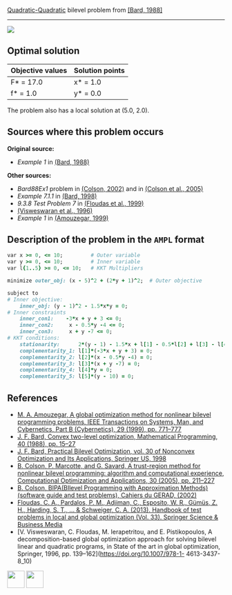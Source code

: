[Quadratic-Quadratic](/BASBLib/QP-QP-problems) bilevel problem from [\[Bard, 1988\]][Bard, 1988]

---

![](/BASBLib/images/b_1988_01_eq.jpg)

## Optimal solution

Objective values   | Solution points         |
------------------ | ----------------------- |
F* = 17.0          | x* = 1.0                |
f* = 1.0           | y* = 0.0                |

The problem also has a local solution at (5.0, 2.0).

## Sources where this problem occurs

__Original source:__

 - _Example 1_ in [(Bard, 1988)][Bard, 1988]

__Other sources:__

 - _Bard88Ex1_ problem in [(Colson, 2002)][Colson, 2002] and in [(Colson et al., 2005)][Colson et al., 2005]
 - _Example 7.1.1_ in [(Bard, 1998)][Bard, 1998]
 - _9.3.8 Test Problem 7_ in [(Floudas et al., 1999)][Floudas et al., 1999]
 -  [(Visweswaran et al., 1996)][Visweswaran et al., 1996]
 - _Example 1_ in [(Amouzegar, 1999)][Amouzegar, 1999]

## Description of the problem in the `AMPL` format

```ruby
var x >= 0, <= 10;         # Outer variable
var y >= 0, <= 10;         # Inner variable
var l{1..5} >= 0, <= 10;   # KKT Multipliers

minimize outer_obj: (x - 5)^2 + (2*y + 1)^2;  # Outer objective

subject to
# Inner objective:
    inner_obj: (y - 1)^2 - 1.5*x*y = 0;
# Inner constraints
    inner_con1:    -3*x + y + 3 <= 0;
    inner_con2:     x - 0.5*y -4 <= 0;
    inner_con3:     x + y -7 <= 0;
# KKT conditions:
    stationarity:      2*(y - 1) - 1.5*x + l[1] - 0.5*l[2] + l[3] - l[4] + l[5] = 0;
    complementarity_1: l[1]*(-3*x + y + 3) = 0;
    complementarity_2: l[2]*(x - 0.5*y -4) = 0;
    complementarity_3: l[3]*(x + y -7) = 0;
    complementarity_4: l[4]*y = 0;
    complementarity_5: l[5]*(y - 10) = 0;
```

##  References

 - [M. A. Amouzegar, A global optimization method for nonlinear bilevel programming problems, IEEE Transactions on Systems, Man, and Cybernetics, Part B (Cybernetics), 29 (1999), pp. 771–777](https://doi.org/10.1109/3477.809031)
 - [J. F. Bard, Convex two-level optimization, Mathematical Programming, 40 (1988), pp. 15–27](https://doi.org/10.1007/BF01580720)
 - [J. F. Bard, Practical Bilevel Optimization, vol. 30 of Nonconvex Optimization and Its Applications, Springer US, 1998](https://doi.org/10.1007/978-1-4757-2836-1)
 - [B. Colson, P. Marcotte, and G. Savard, A trust-region method for nonlinear bilevel programming: algorithm and computational experience, Computational Optimization and Applications, 30 (2005), pp. 211–227](https://doi.org/10.1007/s10589-005-4612-4)
 - [B. Colson, BIPA(BIlevel Programming with Approximation Methods)(software guide and test problems), Cahiers du GERAD, (2002)](https://www.gerad.ca/en/papers/G-2002-37/view)
 - [Floudas, C. A., Pardalos, P. M., Adjiman, C., Esposito, W. R., Gümüs, Z. H., Harding, S. T., ... & Schweiger, C. A. (2013). Handbook of test problems in local and global optimization (Vol. 33). Springer Science & Business Media](https://doi.org/10.1007/978-1-4757-3040-1)
 - [V. Visweswaran, C. Floudas, M. Ierapetritou, and E. Pistikopoulos, A decomposition-based global optimization approach for solving bilevel linear and quadratic programs, in State of the art in global optimization, Springer, 1996, pp. 139–162](https://doi.org/10.1007/978-1- 4613-3437-8_10)

[<img src="http://www.interupgrade.com/images/pfeil-backbutton.png" width="40" height="40">](/BASBLib/QP-QP-problems "Back to summary of QP-QP bilevel problems")
[<img src="https://cdn1.iconfinder.com/data/icons/MetroStation-PNG/128/MB__home.png" width="40" height="40">](/BASBLib/index "Back to homepage")

[Amouzegar, 1999]: https://doi.org/10.1109/3477.809031
[Bard, 1988]: https://doi.org/10.1007/BF01580720
[Bard, 1998]: https://doi.org/10.1007/978-1-4757-2836-1
[Colson, 2002]: https://www.gerad.ca/en/papers/G-2002-37/view
[Colson et al., 2005]: https://doi.org/10.1007/s10589-005-4612-4
[Floudas et al., 1999]: https://doi.org/10.1007/978-1-4757-3040-1
[Visweswaran et al., 1996]: https://doi.org/10.1007/978-1-4613-3437-8_10
